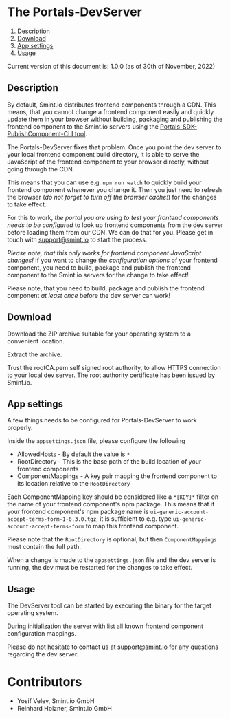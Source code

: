 The Portals-DevServer
=====================

1. [Description](#description)
1. [Download](#download)
1. [App settings](#app-settings)
1. [Usage](#usage)

Current version of this document is: 1.0.0 (as of 30th of November, 2022)

## Description

By default, Smint.io distributes frontend components through a CDN. This means, that you cannot change a frontend component easily
and quickly update them in your browser without building, packaging and publishing the frontend component to the Smint.io servers
using the [Portals-SDK-PublishComponent-CLI tool](../../Portals-SDK-PublishComponent-CLI/Release/).

The Portals-DevServer fixes that problem. Once you point the dev server to your local frontend component build directory, it is able to
serve the JavaScript of the frontend component to your browser directly, without going through the CDN.

This means that you can use e.g. `npm run watch` to quickly build your frontend component whenever you change it. Then you just need
to refresh the browser (*do not forget to turn off the browser cache!*) for the changes to take effect.

For this to work, *the portal you are using to test your frontend components needs to be configured* to look up frontend components
from the dev server before loading them from our CDN. We can do that for you. Please get in touch with [support@smint.io](mailto:support@smint.io)
to start the process.

*Please note, that this only works for frontend component JavaScript changes!* If you want to change the *configuration options* of
your frontend component, you need to build, package and publish the frontend component to the Smint.io servers for the change to take
effect!

Please note, that you need to build, package and publish the frontend component *at least once* before the dev server can work!

## Download

Download the ZIP archive suitable for your operating system to a convenient location.

Extract the archive.

Trust the rootCA.pem self signed root authority, to allow HTTPS connection to your local dev server. 
The root authority certificate has been issued by Smint.io.

## App settings

A few things needs to be configured for Portals-DevServer to work properly.

Inside the `appsettings.json` file, please configure the following

- AllowedHosts - By default the value is `*`
- RootDirectory - This is the base path of the build location of your frontend components
- ComponentMappings - A key pair mapping the frontend component to its location relative to the `RootDirectory`

Each ComponentMapping key should be considered like a `*[KEY]*` filter on the name of your frontend component's npm package.
This means that if your frontend component's npm package name is `ui-generic-account-accept-terms-form-1-6.3.0.tgz`, it is sufficient
to e.g. type `ui-generic-account-accept-terms-form` to map this frontend component.

Please note that the `RootDirectory` is optional, but then `ComponentMappings` must contain the full path.

When a change is made to the `appsettings.json` file and the dev server is running, the dev must be restarted for the changes to take effect.

## Usage

The DevServer tool can be started by executing the binary for the target operating system.

During initialization the server with list all known frontend component configuration mappings.

Please do not hesitate to contact us at [support@smint.io](mailto:support@smint.io) for any questions regarding the dev server.

Contributors
============

- Yosif Velev, Smint.io GmbH
- Reinhard Holzner, Smint.io GmbH